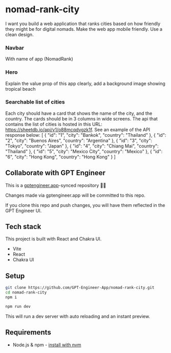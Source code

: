 # nomad-rank-city

I want you build a web application that ranks cities based on how friendly they might be for digital nomads.  Make the web app mobile friendly.  Use a clean design. 

### Navbar
With name of app (NomadRank) 

### Hero
Explain the value prop of this app clearly, add a background image showing tropical beach

### Searchable list of cities
Each city should have a card that shows the name of the city, and the country. The cards should be in 3 columns in wide screens.  The api that contains the list of cities is hosted in this URL: https://sheetdb.io/api/v1/o88mcqdvgzk1f.  See an example of the API response below: 
[
{
"id": "1",
"city": "Bankok",
"country": "Thailand"
},
{
"id": "2",
"city": "Buenos Aires",
"country": "Argentina"
},
{
"id": "3",
"city": "Tokyo",
"country": "Japan"
},
{
"id": "4",
"city": "Chiang Mai",
"country": "Thailand"
},
{
"id": "5",
"city": "Mexico City",
"country": "Mexico"
},
{
"id": "6",
"city": "Hong Kong",
"country": "Hong Kong"
}
]

## Collaborate with GPT Engineer

This is a [gptengineer.app](https://gptengineer.app)-synced repository 🌟🤖

Changes made via gptengineer.app will be committed to this repo.

If you clone this repo and push changes, you will have them reflected in the GPT Engineer UI.

## Tech stack

This project is built with React and Chakra UI.

- Vite
- React
- Chakra UI

## Setup

```sh
git clone https://github.com/GPT-Engineer-App/nomad-rank-city.git
cd nomad-rank-city
npm i
```

```sh
npm run dev
```

This will run a dev server with auto reloading and an instant preview.

## Requirements

- Node.js & npm - [install with nvm](https://github.com/nvm-sh/nvm#installing-and-updating)
